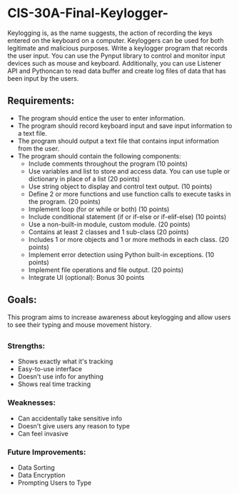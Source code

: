# CIS-30A-Final-Keylogger-

Keylogging is, as the name suggests, the action of recording the keys entered on the keyboard on a computer. Keyloggers can be used for both legitimate and malicious purposes. Write a keylogger program that records the user input. You can use the Pynput library to control and monitor input devices such as mouse and keyboard. Additionally, you can use Listener API and Pythoncan to read data buffer and create log files of data that has been input by the users.


## Requirements:
- The program should entice the user to enter information.
- The program should record keyboard input and save input information to a text file.
- The program should output a text file that contains input information from the user.
- The program should contain the following components:
    - Include comments throughout the program (10 points)
    - Use variables and list to store and access data. You can use tuple or dictionary in place of a list (20 points)
    - Use string object to display and control text output. (10 points)
    - Define 2 or more functions and use function calls to execute tasks in the program. (20 points)
    - Implement loop (for or while or both) (10 points)
    - Include conditional statement (if or if-else or if-elif-else) (10 points)
    - Use a non-built-in module, custom module. (20 points)
    - Contains at least 2 classes and 1 sub-class (20 points)
    - Includes 1 or more objects and 1 or more methods in each class. (20 points)
    - Implement error detection using Python built-in exceptions. (10 points)
    - Implement file operations and file output. (20 points)
    - Integrate UI (optional): Bonus 30 points

## Goals:
This program aims to increase awareness about keylogging and allow users to see their typing and mouse movement history.
## 

### Strengths:
  - Shows exactly what it's tracking
  - Easy-to-use interface
  - Doesn't use info for anything
  - Shows real time tracking

### Weaknesses:
  - Can accidentally take sensitive info
  - Doesn't give users any reason to type
  - Can feel invasive

### Future Improvements:
  - Data Sorting
  - Data Encryption
  - Prompting Users to Type
